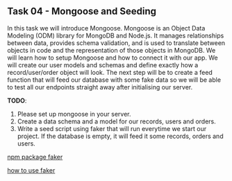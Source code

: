 ## Task 04 - Mongoose and Seeding

In this task we will introduce Mongoose. Mongoose is an Object Data Modeling (ODM) library for MongoDB and Node.js. It manages relationships between data, provides schema validation, and is used to translate between objects in code and the representation of those objects in MongoDB.
We will learn how to setup Mongoose and how to connect it with our app. We will create our user models and schemas and define exactly how a record/user/order object will look.
The next step will be to create a feed function that will feed our database with some fake data so we will be able to test all our endpoints straight away after initialising our server.

**TODO**:

1. Please set up mongoose in your server.
2. Create a data schema and a model for our records, users and orders.
3. Write a seed script using faker that will run everytime we start our project. If the database is empty, it will feed it some records, orders and users.


[npm package faker](https://www.npmjs.com/package/faker)

[how to use faker](https://zetcode.com/javascript/fakerjs/)
